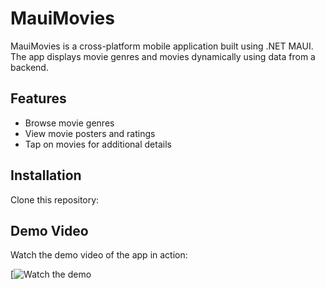 # MauiMovies

MauiMovies is a cross-platform mobile application built using .NET MAUI. The app displays movie genres and movies dynamically using data from a backend.

## Features
- Browse movie genres
- View movie posters and ratings
- Tap on movies for additional details

## Installation

Clone this repository:

## Demo Video

Watch the demo video of the app in action:

[![Watch the demo](https://www.youtube.com/watch?v=wNA0DEWBvVU&list=PLiLQZiFevjQOKfnBB2mZ4daxv_20k8VqG&index=2)
